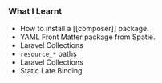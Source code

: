 ### What I Learnt

* How to install a [[composer]] package.
* YAML Front Matter package from Spatie.
* Laravel Collections
* `resource_*` paths
*  Laravel Collections
* Static Late Binding